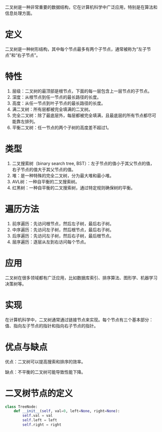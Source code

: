 二叉树是一种非常重要的数据结构，它在计算机科学中广泛应用，特别是在算法和信息处理方面。

# 定义
二叉树是一种树形结构，其中每个节点最多有两个子节点，通常被称为“左子节点”和“右子节点”。

# 特性
1. 层级：二叉树的最顶部是根节点，下面的每一层包含上一层节点的子节点。
2. 深度：从根节点到任一节点的最长路径的长度。
3. 高度：从任一节点到叶子节点的最长路径的长度。
4. 满二叉树：所有层都被完全填满的二叉树。
5. 完全二叉树：除了最底层外，每层都被完全填满，且最底层的所有节点都尽可能靠左排列。
6. 平衡二叉树：任一节点的两个子树的高度差不超过1。

# 类型
1. 二叉搜索树（binary search tree, BST）：左子节点的值小于其父节点的值，右子节点的值大于其父节点的值。
2. 堆：是一种特殊的完全二叉树，分为最大堆和最小堆。
3. AVL树：一种自平衡的二叉搜索树。
4. 红黑树：一种自平衡的二叉搜索树，通过特定规则确保树的平衡。

# 遍历方法
1. 前序遍历：先访问根节点，然后左子树，最后右子树。
2. 中序遍历：先访问左子树，然后根节点，最后右子树。
3. 后序遍历：先访问左子树，然后右子树，最后根节点。
4. 层序遍历：逐层从左到右访问每个节点。

# 应用
二叉树在很多领域都有广泛应用，比如数据库索引、排序算法、图形学、机器学习决策树等。

# 实现
在计算机科学中，二叉树通常通过链接节点来实现。每个节点有三个基本部分：值、指向左子节点的指针和指向右子节点的指针。

# 优点与缺点
优点：二叉树可以提高搜索和排序的效率。

缺点：不平衡的二叉树可能导致性能下降。

# 二叉树节点的定义
```python
class TreeNode:
    def __init__(self, val=0, left=None, right=None):
        self.val = val
        self.left = left
        self.right = right
```
